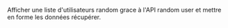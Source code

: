 Afficher une liste d'utilisateurs random grace à l'API random user et mettre en forme les données récupérer.
